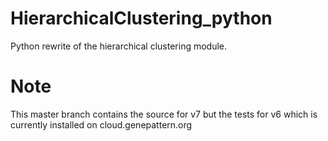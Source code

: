 # HierarchicalClustering_python
Python rewrite of the hierarchical clustering module.

# Note 
This master branch contains the source for v7 but the tests for v6 which is currently installed on cloud.genepattern.org

